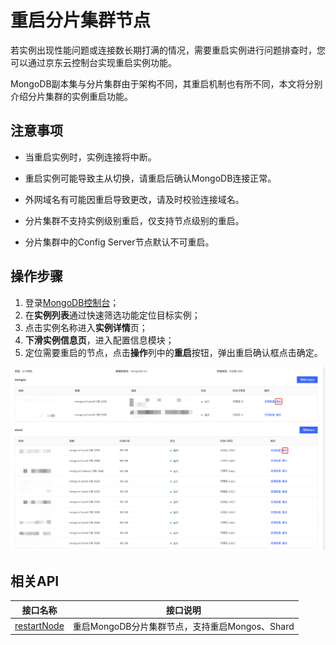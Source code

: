 # 重启分片集群节点

若实例出现性能问题或连接数长期打满的情况，需要重启实例进行问题排查时，您可以通过京东云控制台实现重启实例功能。

MongoDB副本集与分片集群由于架构不同，其重启机制也有所不同，本文将分别介绍分片集群的实例重启功能。



## 注意事项

- 当重启实例时，实例连接将中断。

- 重启实例可能导致主从切换，请重启后确认MongoDB连接正常。

- 外网域名有可能因重启导致更改，请及时校验连接域名。

- 分片集群不支持实例级别重启，仅支持节点级别的重启。

- 分片集群中的Config Server节点默认不可重启。



## 操作步骤

1. 登录[MongoDB控制台](https://mongodb-console.jdcloud.com/mongodb)；
2. 在**实例列表**通过快速筛选功能定位目标实例；
3. 点击实例名称进入**实例详情**页；
4. **下滑实例信息页**，进入配置信息模块；
5. 定位需要重启的节点，点击**操作**列中的**重启**按钮，弹出重启确认框点击确定。

![img](../../../../../../image/mongodb/rebootShard.png)



## 相关API

| 接口名称                                                     | 接口说明                                       |
| ------------------------------------------------------------ | ---------------------------------------------- |
| [restartNode](../../../../../../API/JCS-for-MongoDB/Instance-Management/restartNode.md) | 重启MongoDB分片集群节点，支持重启Mongos、Shard |